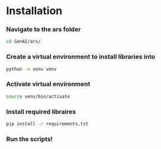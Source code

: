 # Installation

### Navigate to the ars folder

```bash
cd GenAI/ars/
```

### Create a virtual environment to install libraries into

```bash
python -m venv venv
```

### Activate virtual environment

```bash
source venv/bin/activate
```

### Install required libraires

```bash
pip install -r requirements.txt
```

### Run the scripts!

